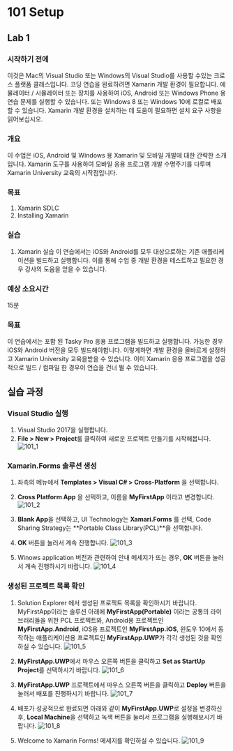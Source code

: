 # 101 Setup
## Lab 1
### 시작하기 전에
이것은 Mac의 Visual Studio 또는 Windows의 Visual Studio를 사용할 수있는 크로스 플랫폼 클래스입니다. 코딩 연습을 완료하려면 Xamarin 개발 환경이 필요합니다. 에뮬레이터 / 시뮬레이터 또는 장치를 사용하여 iOS, Android 또는 Windows Phone 용 연습 문제를 실행할 수 있습니다. 또는 Windows 8 또는 Windows 10에 로컬로 배포 할 수 있습니다. Xamarin 개발 환경을 설치하는 데 도움이 필요하면 설치 요구 사항을 읽어보십시오.

### 개요
이 수업은 iOS, Android 및 Windows 용 Xamarin 및 모바일 개발에 대한 간략한 소개입니다. Xamarin 도구를 사용하여 모바일 응용 프로그램 개발 수명주기를 다루며 Xamarin University 교육의 시작점입니다.

### 목표
1. Xamarin SDLC
2. Installing Xamarin

### 실습 
1. Xamarin 실습
이 연습에서는 iOS와 Android를 모두 대상으로하는 기존 애플리케이션을 빌드하고 실행합니다. 이를 통해 수업 중 개발 환경을 테스트하고 필요한 경우 강사의 도움을 얻을 수 있습니다.

### 예상 소요시간
15분

### 목표
이 연습에서는 포함 된 Tasky Pro 응용 프로그램을 빌드하고 실행합니다. 가능한 경우 iOS와 Android 버전을 모두 빌드해야합니다. 이렇게하면 개발 환경을 올바르게 설정하고 Xamarin University 교육을받을 수 있습니다. 이미 Xamarin 응용 프로그램을 성공적으로 빌드 / 컴파일 한 경우이 연습을 건너 뛸 수 있습니다.

## 실습 과정
### Visual Studio 실행
1. Visual Studio 2017을 실행합니다. 
2. **File > New > Project**룰 클릭하여 새로운 프로젝트 만들기를 시작해봅니다.
![101_1](./images/101_1.png)

### Xamarin.Forms 솔루션 생성 
1. 좌측의 메뉴에서 **Templates > Visual C# > Cross-Platform** 을 선택합니다.
2. **Cross Platform App** 을 선택하고, 이름을 **MyFirstApp** 이라고 변경합니다.
![101_2](./images/101_2.PNG)

3. **Blank App**을 선택하고, UI Technology는 **Xamari.Forms** 를 선택, Code Sharing Strategy는 **Portable Class Library(PCL)**을 선택합니다.
4. **OK** 버튼을 눌러서 계속 진행합니다.
![101_3](./images/101_3.PNG)

5. Winows application 버전과 관련하여 안내 메세지가 뜨는 경우, **OK** 버튼을 눌러서 계속 진행하시기 바랍니다.
![101_4](./images/101_4.PNG)

### 생성된 프로젝트 목록 확인
1. Solution Explorer 에서 생성된 프로젝트 목록을 확인하시기 바랍니다. 
MyFirstApp이라는 솔루션 아래에 **MyFirstApp(Portable)** 이라는 공통의 라이브러리들을 위한 PCL 프로젝트와, Android용 프로젝트인 **MyFirstApp.Android**, iOS용 프로젝트인 **MyFirstApp.iOS**, 윈도우 10에서 동작하는 애플리케이션용 프로젝트인 **MyFirstApp.UWP**가 각각 생성된 것을 확인하실 수 있습니다. 
![101_5](./images/101_5.PNG)

2. **MyFirstApp.UWP**에서 마우스 오른쪽 버튼을 클릭하고 **Set as StartUp Project**를 선택하시기 바랍니다. 
![101_6](./images/101_6.PNG)

3. **MyFirstApp.UWP** 프로젝트에서 마우스 오른쪽 버튼을 클릭하고 **Deploy** 버튼을 눌러서 배포를 진행하시기 바랍니다. 
![101_7](./images/101_7.PNG)

4. 배포가 성공적으로 완료되면 아래와 같이 **MyFirstApp.UWP**로 설정을 변경하신 후, **Local Machine**을 선택하고 녹색 버튼을 눌러서 프로그램을 실행해보시기 바랍니다.
![101_8](./images/101_8.PNG)

5. Welcome to Xamarin Forms! 메세지를 확인하실 수 있습니다. 
![101_9](./images/101_9.PNG)











